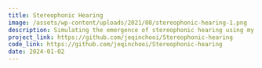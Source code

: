```yaml
---
title: Stereophonic Hearing
image: /assets/wp-content/uploads/2021/08/stereophonic-hearing-1.png
description: Simulating the emergence of stereophonic hearing using my NEAT implementation.
project_link: https://github.com/jeqinchooi/Stereophonic-hearing
code_link: https://github.com/jeqinchooi/Stereophonic-hearing
date: 2024-01-02
---
```

